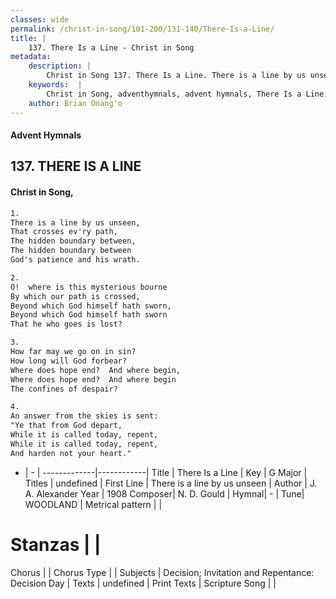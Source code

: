 ```yaml
---
classes: wide
permalink: /christ-in-song/101-200/131-140/There-Is-a-Line/
title: |
    137. There Is a Line - Christ in Song
metadata:
    description: |
        Christ in Song 137. There Is a Line. There is a line by us unseen, That crosses ev'ry path, The hidden boundary between, The hidden boundary between God's patience and his wrath.
    keywords:  |
        Christ in Song, adventhymnals, advent hymnals, There Is a Line, There is a line by us unseen. 
    author: Brian Onang'o
---
```


#### Advent Hymnals
## 137. THERE IS A LINE
####  Christ in Song,

```txt
1.
There is a line by us unseen,
That crosses ev'ry path,
The hidden boundary between,
The hidden boundary between
God's patience and his wrath.

2.
O!  where is this mysterious bourne
By which our path is crossed,
Beyond which God himself hath sworn,
Beyond which God himself hath sworn
That he who goes is lost?

3.
How far may we go on in sin?
How long will God forbear?
Where does hope end?  And where begin, 
Where does hope end?  And where begin
The confines of despair?

4.
An answer from the skies is sent:
"Ye that from God depart,
While it is called today, repent,
While it is called today, repent,
And harden not your heart."

```

- |   -  |
-------------|------------|
Title | There Is a Line |
Key | G Major |
Titles | undefined |
First Line | There is a line by us unseen |
Author | J. A. Alexander
Year | 1908
Composer| N. D. Gould |
Hymnal|  - |
Tune| WOODLAND |
Metrical pattern | |
# Stanzas |  |
Chorus |  |
Chorus Type |  |
Subjects | Decision; Invitation and Repentance: Decision Day |
Texts | undefined |
Print Texts | 
Scripture Song |  |
    
